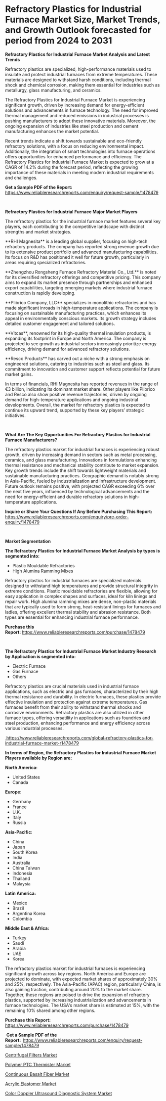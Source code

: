 <p><h1>Refractory Plastics for Industrial Furnace Market Size, Market Trends, and Growth Outlook forecasted for period from 2024 to 2031</h1></p><p><strong>Refractory Plastics for Industrial Furnace Market Analysis and Latest Trends</strong></p>
<p><p>Refractory plastics are specialized, high-performance materials used to insulate and protect industrial furnaces from extreme temperatures. These materials are designed to withstand harsh conditions, including thermal shock and chemical corrosion, making them essential for industries such as metallurgy, glass manufacturing, and ceramics. </p><p>The Refractory Plastics for Industrial Furnace Market is experiencing significant growth, driven by increasing demand for energy-efficient solutions and advancements in furnace technology. The need for improved thermal management and reduced emissions in industrial processes is pushing manufacturers to adopt these innovative materials. Moreover, the ongoing expansion of industries like steel production and cement manufacturing enhances the market potential.</p><p>Recent trends indicate a shift towards sustainable and eco-friendly refractory solutions, with a focus on reducing environmental impact. Additionally, the integration of smart technologies into furnace operations offers opportunities for enhanced performance and efficiency. The Refractory Plastics for Industrial Furnace Market is expected to grow at a CAGR of 14.2% during the forecast period, reflecting the growing importance of these materials in meeting modern industrial requirements and challenges.</p></p>
<p><strong>Get a Sample PDF of the Report:&nbsp;</strong> <a href="https://www.reliableresearchreports.com/enquiry/request-sample/1478479?utm_campaign=40&utm_medium=2&utm_source=Github&utm_content=ia&utm_term=28092024&utm_id=refractory-plastics-for-industrial-furnace">https://www.reliableresearchreports.com/enquiry/request-sample/1478479</a></p>
<p>&nbsp;</p>
<p><strong>Refractory Plastics for Industrial Furnace Major Market Players</strong></p>
<p><p>The refractory plastics for the industrial furnace market features several key players, each contributing to the competitive landscape with distinct strengths and market strategies.</p><p>**RHI Magnesita** is a leading global supplier, focusing on high-tech refractory products. The company has reported strong revenue growth due to its extensive product portfolio and advanced manufacturing capabilities. Its focus on R&D has positioned it well for future growth, particularly in areas requiring specialized refractories.</p><p>**Zhengzhou Rongsheng Furnace Refractory Material Co., Ltd.** is noted for its diversified refractory offerings and competitive pricing. This company aims to expand its market presence through partnerships and enhanced export capabilities, targeting emerging markets where industrial furnace construction is rapidly developing.</p><p>**Plibrico Company, LLC** specializes in monolithic refractories and has made significant inroads in high-temperature applications. The company is focusing on sustainable manufacturing practices, which enhances its appeal in environmentally conscious markets. Its growth strategy includes detailed customer engagement and tailored solutions.</p><p>**Vitcas**, renowned for its high-quality thermal insulation products, is expanding its footprint in Europe and North America. The company is projected to see growth as industrial sectors increasingly prioritize energy efficiency, driving demand for advanced refractory solutions.</p><p>**Resco Products** has carved out a niche with a strong emphasis on engineered solutions, catering to industries such as steel and glass. Its commitment to innovation and customer support reflects potential for future market gains.</p><p>In terms of financials, RHI Magnesita has reported revenues in the range of €3 billion, indicating its dominant market share. Other players like Plibrico and Resco also show positive revenue trajectories, driven by ongoing demand for high-temperature applications and ongoing industrial developments. Overall, the market for refractory plastics is expected to continue its upward trend, supported by these key players’ strategic initiatives.</p></p>
<p>&nbsp;</p>
<p><strong>What Are The Key Opportunities For Refractory Plastics for Industrial Furnace Manufacturers?</strong></p>
<p><p>The refractory plastics market for industrial furnaces is experiencing robust growth, driven by increasing demand in sectors such as metal processing, ceramics, and glass manufacturing. Innovations in formulations enhancing thermal resistance and mechanical stability contribute to market expansion. Key growth trends include the shift towards lightweight materials and sustainable manufacturing practices. Geographic demand is notably strong in Asia-Pacific, fueled by industrialization and infrastructure development. Future outlook remains positive, with projected CAGR exceeding 6% over the next five years, influenced by technological advancements and the need for energy-efficient and durable refractory solutions in high-temperature applications.</p></p>
<p><strong>Inquire or Share Your Questions If Any Before Purchasing This Report:</strong> <a href="https://www.reliableresearchreports.com/enquiry/pre-order-enquiry/1478479?utm_campaign=40&utm_medium=2&utm_source=Github&utm_content=ia&utm_term=28092024&utm_id=refractory-plastics-for-industrial-furnace">https://www.reliableresearchreports.com/enquiry/pre-order-enquiry/1478479</a></p>
<p>&nbsp;</p>
<p><strong>Market Segmentation</strong></p>
<p><strong>The Refractory Plastics for Industrial Furnace Market Analysis by types is segmented into:</strong></p>
<p><ul><li>Plastic Mouldable Refractories</li><li>High Alumina Ramming Mixes</li></ul></p>
<p><p>Refractory plastics for industrial furnaces are specialized materials designed to withstand high temperatures and provide structural integrity in extreme conditions. Plastic mouldable refractories are flexible, allowing for easy application in complex shapes and surfaces, ideal for kiln linings and repair work. High alumina ramming mixes are dense, non-plastic materials that are typically used to form strong, heat-resistant linings for furnaces and ladles, offering excellent thermal stability and abrasion resistance. Both types are essential for enhancing industrial furnace performance.</p></p>
<p><strong>Purchase this Report:&nbsp;</strong><a href="https://www.reliableresearchreports.com/purchase/1478479?utm_campaign=40&utm_medium=2&utm_source=Github&utm_content=ia&utm_term=28092024&utm_id=refractory-plastics-for-industrial-furnace">https://www.reliableresearchreports.com/purchase/1478479</a></p>
<p>&nbsp;</p>
<p><strong>The Refractory Plastics for Industrial Furnace Market Industry Research by Application is segmented into:</strong></p>
<p><ul><li>Electric Furnace</li><li>Gas Furnace</li><li>Others</li></ul></p>
<p><p>Refractory plastics are crucial materials used in industrial furnace applications, such as electric and gas furnaces, characterized by their high thermal resistance and durability. In electric furnaces, these plastics provide effective insulation and protection against extreme temperatures. Gas furnaces benefit from their ability to withstand thermal shocks and corrosive environments. Refractory plastics are also utilized in other furnace types, offering versatility in applications such as foundries and steel production, enhancing performance and energy efficiency across various industrial processes.</p></p>
<p><a href="https://www.reliableresearchreports.com/global-refractory-plastics-for-industrial-furnace-market-r1478479?utm_campaign=40&utm_medium=2&utm_source=Github&utm_content=ia&utm_term=28092024&utm_id=refractory-plastics-for-industrial-furnace">&nbsp;https://www.reliableresearchreports.com/global-refractory-plastics-for-industrial-furnace-market-r1478479</a></p>
<p><strong>In terms of Region, the Refractory Plastics for Industrial Furnace Market Players available by Region are:</strong></p>
<p>
    <p> <strong> North America: </strong>
        <ul>
            <li>United States</li>
            <li>Canada</li>
        </ul>
        </p> 
    <p> <strong> Europe: </strong>
        <ul>
            <li>Germany</li>
            <li>France</li>
            <li>U.K.</li>
            <li>Italy</li>
            <li>Russia</li>
        </ul>
        </p> 
    <p> <strong> Asia-Pacific: </strong>
        <ul>
            <li>China</li>
            <li>Japan</li>
            <li>South Korea</li>
            <li>India</li>
            <li>Australia</li>
            <li>China Taiwan</li>
            <li>Indonesia</li>
            <li>Thailand</li>
            <li>Malaysia</li>
        </ul>
        </p> 
    <p> <strong> Latin America: </strong>
        <ul>
            <li>Mexico</li>
            <li>Brazil</li>
            <li>Argentina Korea</li>
            <li>Colombia</li>
        </ul>
        </p> 
    <p> <strong> Middle East & Africa: </strong>
        <ul>
            <li>Turkey</li>
            <li>Saudi</li>
            <li>Arabia</li>
            <li>UAE</li>
            <li>Korea</li>
        </ul>
    </p>
    </p>
<p><p>The refractory plastics market for industrial furnaces is experiencing significant growth across key regions. North America and Europe are projected to dominate, with expected market shares of approximately 30% and 25%, respectively. The Asia-Pacific (APAC) region, particularly China, is also gaining traction, contributing around 20% to the market share. Together, these regions are poised to drive the expansion of refractory plastics, supported by increasing industrialization and advancements in furnace technologies. The USA's market share is estimated at 15%, with the remaining 10% shared among other regions.</p></p>
<p><strong>Purchase this Report: </strong><a href="https://www.reliableresearchreports.com/purchase/1478479?utm_campaign=40&utm_medium=2&utm_source=Github&utm_content=ia&utm_term=28092024&utm_id=refractory-plastics-for-industrial-furnace">https://www.reliableresearchreports.com/purchase/1478479</a></p>
<p>&nbsp;<strong>Get a Sample PDF of the Report:&nbsp;&nbsp;</strong><a href="https://www.reliableresearchreports.com/enquiry/request-sample/1478479?utm_campaign=40&utm_medium=2&utm_source=Github&utm_content=ia&utm_term=28092024&utm_id=refractory-plastics-for-industrial-furnace">https://www.reliableresearchreports.com/enquiry/request-sample/1478479</a></p>
<p><strong></strong></p>
<p><p><a href="https://issuu.com/reportprime-2/docs/centrifugal-filters-market-size-203_14e71ec6cc44ac?utm_campaign=40&utm_medium=2&utm_source=Github&utm_content=ia&utm_term=28092024&utm_id=refractory-plastics-for-industrial-furnace">Centrifugal Filters Market</a></p><p><a href="https://github.com/aiko92han/Market-Research-Report-List-1/blob/main/polymer-ptc-thermister-market.md?utm_campaign=40&utm_medium=2&utm_source=Github&utm_content=ia&utm_term=28092024&utm_id=refractory-plastics-for-industrial-furnace">Polymer PTC Thermister Market</a></p><p><a href="https://www.linkedin.com/pulse/global-perspectives-continuous-basalt-fiber-market-trends-challenges-m4h0f?utm_campaign=40&utm_medium=2&utm_source=Github&utm_content=ia&utm_term=28092024&utm_id=refractory-plastics-for-industrial-furnace">Continuous Basalt Fiber Market</a></p><p><a href="https://www.linkedin.com/pulse/acrylic-elastomer-market-forecast-global-trends-analysis-from-hrsvf?utm_campaign=40&utm_medium=2&utm_source=Github&utm_content=ia&utm_term=28092024&utm_id=refractory-plastics-for-industrial-furnace">Acrylic Elastomer Market</a></p><p><a href="https://issuu.com/reportprime-2/docs/color-doppler-ultrasound-diagnostic_d866c9aa7524ab?utm_campaign=40&utm_medium=2&utm_source=Github&utm_content=ia&utm_term=28092024&utm_id=refractory-plastics-for-industrial-furnace">Color Doppler Ultrasound Diagnostic System Market</a></p></p>